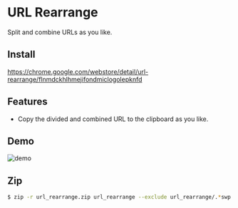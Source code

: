 # URL Rearrange
Split and combine URLs as you like.

## Install
https://chrome.google.com/webstore/detail/url-rearrange/flnmdckhlhmejifondmiclogolepknfd

## Features
- Copy the divided and combined URL to the clipboard as you like.

## Demo
![demo](https://github.com/iwtn/url_rearrange/blob/master/screenshot.png)

## Zip

```bash
$ zip -r url_rearrange.zip url_rearrange --exclude url_rearrange/.*swp
```
